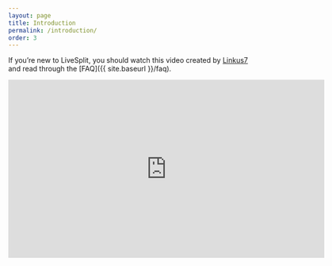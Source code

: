 ```yaml
---
layout: page
title: Introduction
permalink: /introduction/
order: 3
---
```

If you’re new to LiveSplit, you should watch this video created by [Linkus7](https://twitter.com/LinkusSpeedRun) and read through the [FAQ]({{ site.baseurl }}/faq).

<iframe width="638" height="359" src="https://www.youtube.com/embed/L2cfeN9xHjM" frameborder="0" allowfullscreen></iframe>
